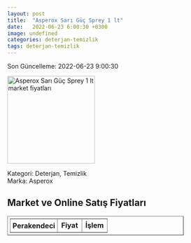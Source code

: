 ```yaml
---
layout: post
title:  "Asperox Sarı Güç Sprey 1 lt"
date:   2022-06-23 6:00:30 +0300
image: undefined
categories: deterjan-temizlik
tags: deterjan-temizlik
---
```


Son Güncelleme: 2022-06-23 9:00:30

<img src="undefined" width="200" alt="Asperox Sarı Güç Sprey 1 lt market fiyatları" />

Kategori: Deterjan, Temizlik
<br />
Marka: Asperox

<h2>Market ve Online Satış Fiyatları</h2>

<table border="1" style="padding: 5px;width:80%;">
  <tr>
    <td style="padding: 5px;"><strong>Perakendeci</strong></td>
    <td><strong>Fiyat</strong></td>
    <td><strong>İşlem</strong></td>
  </tr>
  
</table>
